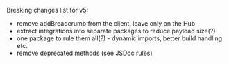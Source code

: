 Breaking changes list for v5:

- remove addBreadcrumb from the client, leave only on the Hub
- extract integrations into separate packages to reduce payload size(?)
- one package to rule them all(?) - dynamic imports, better build handling etc.
- remove deprecated methods (see JSDoc rules)
